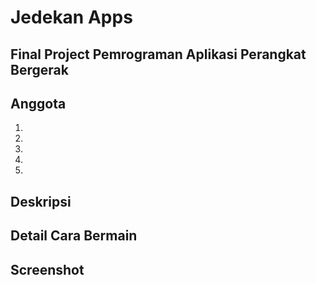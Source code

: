 # Jedekan Apps

## Final Project Pemrograman Aplikasi Perangkat Bergerak

## Anggota
1.
2.
3.
4.
5.

## Deskripsi

## Detail Cara Bermain

## Screenshot
